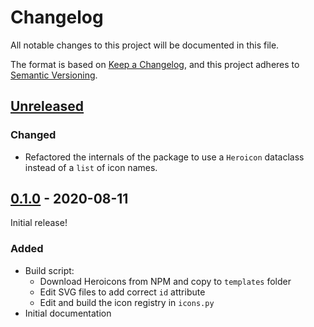 # Changelog

All notable changes to this project will be documented in this file.

The format is based on [Keep a Changelog](https://keepachangelog.com/en/1.0.0/),
and this project adheres to [Semantic Versioning](https://semver.org/spec/v2.0.0.html).

## [Unreleased]

### Changed

- Refactored the internals of the package to use a `Heroicon` dataclass instead of a `list`
  of icon names.

## [0.1.0] - 2020-08-11

Initial release!

### Added

- Build script:
  - Download Heroicons from NPM and copy to `templates` folder
  - Edit SVG files to add correct `id` attribute
  - Edit and build the icon registry in `icons.py`
- Initial documentation

[unreleased]: https://github.com/joshuadavidthomas/wagtail-heroicons/compare/v0.1.0...HEAD
[0.1.0]: https://github.com/joshuadavidthomas/wagtail-heroicons/releases/tag/v0.1.0
